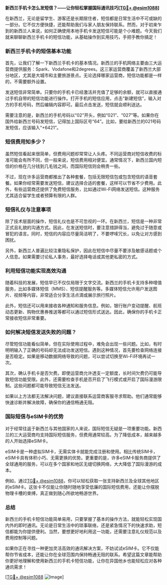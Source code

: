 **新西兰手机卡怎么发短信？——让你轻松掌握国际通讯技巧[[TG💪+ @esim1088](https://t.me/s/esim1088)]**

在新西兰，无论是留学生、游客还是长期居住者，短信都是日常生活中不可或缺的一部分。它不仅方便快捷，还能帮助我们与家人朋友保持联系。然而，对于初来乍到的新西兰人来说，如何正确使用本地手机卡发送短信可能是个小难题。今天我们就来聊聊新西兰手机卡的短信功能，从基础操作到实用技巧，手把手教你搞定！

### 新西兰手机卡的短信基本功能

首先，让我们了解一下新西兰手机卡的基本情况。新西兰的手机网络主要由三大运营商提供服务：Spark、Vodafone和2degrees。这三家运营商覆盖了新西兰大部分地区，尤其是大城市和主要旅游景点。无论选择哪家运营商，短信功能都是一样的，不需要额外设置。

发送短信非常简单。只要你的手机卡已经激活并充值了足够的余额，就可以直接通过手机自带的短信功能进行操作。打开手机的短信应用，点击“新建短信”，输入对方的手机号码，然后编辑内容即可。最后点击发送，短信就会顺利送达。

需要注意的是，新西兰的手机号码以“02”开头，例如“021”、“027”等。如果你在国外给新西兰号码发短信，记得加上国际区号“64”。比如，要给新西兰的021号码发短信，应该输入“+6421”。

### 短信费用知多少？

虽然短信看起来很简单，但费用问题却常常让人头疼。不同运营商对短信收费的标准可能会有所不同，但一般来说，短信费用相对便宜。通常情况下，新西兰国内短信的价格在几分钱到几毛钱之间，而国际短信则会稍贵一些。

不过，现在许多运营商都推出了各种套餐，包括无限短信包或包含短信的语音套餐。如果你经常需要发送短信，建议选择合适的套餐，这样可以节省不少费用。此外，有些运营商还提供了免费短信服务，比如通过Wi-Fi网络发送短信。这种服务尤其适合留学生或者预算有限的人群。

### 短信礼仪与注意事项

除了技术层面的操作，短信礼仪也是不可忽视的一环。在新西兰，短信是一种非常正式且礼貌的沟通方式。因此，在发送短信时，要注意措辞得当，避免过于随意或冒犯的语言。同时，短信的内容应尽量简洁明了，不要啰嗦冗长，以免让对方感到困扰。

另外，新西兰人普遍比较注重隐私保护，因此在短信中尽量不要涉及敏感话题或个人信息。如果需要讨论私人事务，最好选择电话或其他更私密的方式。

### 利用短信功能实现高效沟通

随着科技的发展，短信早已不仅仅局限于文字交流。新西兰的手机卡支持多种增值服务，比如多媒体短信（MMS）、短信提醒服务等。多媒体短信允许用户发送图片、视频等内容，非常适合分享生活点滴或展示旅行照片。

此外，短信还可以用来接收各种通知和服务信息。例如，银行账户变动提醒、航班动态更新、购物优惠券推送等都可以通过短信形式送达。因此，确保你的手机卡正常接收短信非常重要。

### 如何解决短信发送失败的问题？

尽管短信功能看似简单，但在实际使用过程中，难免会出现一些问题。比如，有时明明输入了正确的号码却无法成功发送短信。遇到这种情况，首先要检查网络连接是否稳定。如果是移动数据网络导致的问题，可以尝试切换至Wi-Fi环境再试一次。

其次，确认手机卡是否欠费。即使运营商允许透支一定额度，长时间欠费仍可能导致短信功能受限。此外，还需要检查手机是否开启了飞行模式或开启了国际漫游限制。这些问题都可能导致短信无法发送。

如果以上方法都无法解决问题，建议直接联系运营商客服寻求帮助。他们通常能够快速诊断并解决故障，确保你的通信畅通无阻。

### 国际短信与eSIM卡的优势

对于经常往返于新西兰与其他国家的人来说，国际短信无疑是一项重要功能。新西兰的三大运营商均支持国际短信服务，但费用通常较高。为了降低成本，越来越多的人开始选择eSIM卡。

eSIM卡是一种虚拟SIM卡，无需实体卡就能完成注册和使用。相比传统SIM卡，eSIM卡具有体积小巧、无需更换的优势。更重要的是，许多eSIM卡服务商提供了全球通用的服务，可以在多个国家和地区无缝切换网络，大大降低了国际漫游的成本。

例如，通过[TG💪+ @esim1088](https://t.me/s/esim1088)，你可以轻松获取一张支持新西兰及全球其他地区的eSIM卡。这张卡不仅能让你随时随地享受低廉的国际短信费用，还能让你摆脱物理卡槽的束缚，真正做到随心所欲地畅游世界。

### 总结

新西兰的手机卡短信功能简单易用，只要掌握了基本的操作方法，就能轻松实现国内外的即时通讯。无论是日常生活中的琐事联络，还是紧急情况下的快速求助，短信都能为你提供便利。当然，要想更好地利用这一功能，还需要注意礼仪规范以及费用控制等问题。

如果你正在寻找一种更加灵活高效的通讯解决方案，不妨试试eSIM卡。它不仅能帮你节省成本，还能让你在全球范围内保持畅通无阻的联系。希望这篇文章能帮助你更好地理解和使用新西兰的手机卡短信功能，让你在异国他乡也能轻松应对各种通讯需求！

[[TG💪+ @esim1088](https://t.me/s/esim1088) ![Image](https://i.postimg.cc/4NQfJmqS/Snipaste-2025-05-13-00-14-12.png)]